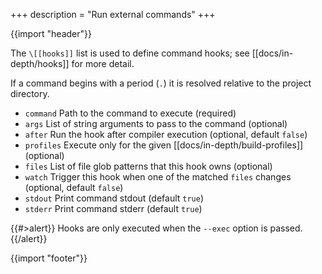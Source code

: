 +++
description = "Run external commands"
+++

{{import "header"}}

The `\[[hooks]]` list is used to define command hooks; see [[docs/in-depth/hooks]] for more detail.

If a command begins with a period (`.`) it is resolved relative to the project directory.

* `command` Path to the command to execute (required)
* `args` List of string arguments to pass to the command (optional)
* `after` Run the hook after compiler execution (optional, default `false`)
* `profiles` Execute only for the given [[docs/in-depth/build-profiles]] (optional)
* `files` List of file glob patterns that this hook owns (optional)
* `watch` Trigger this hook when one of the matched `files` changes (optional, default `false`)
* `stdout` Print command stdout (default `true`)
* `stderr` Print command stderr (default `true`)

{{#>alert}}
Hooks are only executed when the `--exec` option is passed.
{{/alert}}

{{import "footer"}}
